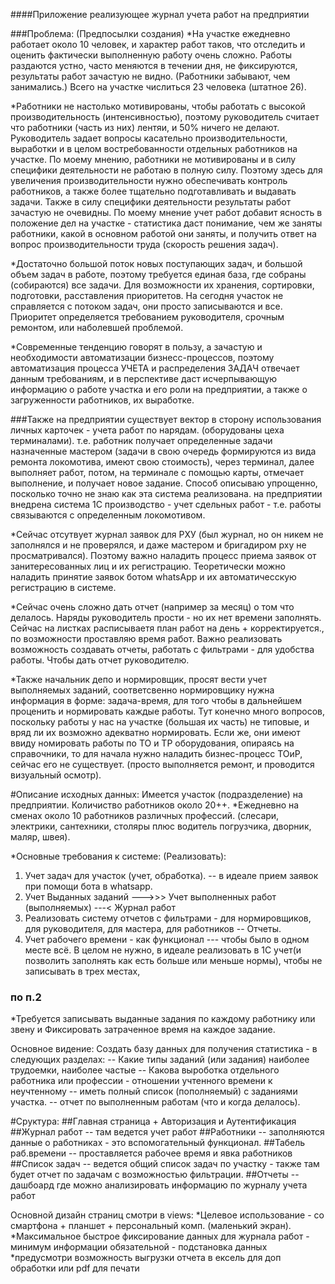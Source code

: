 
####Приложение реализующее журнал учета работ на предприятии


###Проблема: (Предпосылки создания)
*На участке ежедневно работает около 10 человек, и характер работ таков, что отследить и оценить 
фактически выполненную работу очень сложно. Работы раздаются устно, часто меняются в течении дня, не фиксируются, 
результаты работ зачастую не видно. (Работники забывают, чем занимались.) Всего на участке числиться 23 человека (штатное 26).

*Работники не настолько мотивированы, чтобы работать с высокой производительность (интенсивностью), поэтому руководитель считает что
работники (часть из них) лентяи, и 50% ничего не делают. Руководитель задает вопросы касательно производительности, выработки и 
в целом востребованности отдельных работников на участке. По моему мнению, работники не мотивированы и в силу специфики деятельности
не работаю в полную силу. Поэтому здесь для увеличения производительности нужно обеспечивать контроль работников, а также более тщательно
подготавливать и выдавать задачи. Также в силу специфики деятельности результаты работ зачастую не очевидны. 
По моему мнение учет работ добавит ясность в положение дел на участке - статистика даст понимание, чем же заняты работники, 
какой в основном работой они заняты, и получить ответ на вопрос производительности труда (скорость решения задач).

*Достаточно большой поток новых поступающих задач, и большой объем задач в работе, поэтому требуется единая база, 
где собраны (собираются) все задачи. Для возможности их хранения, сортировки, подготовки, расставления приоритетов. На сегодня участок не справляется с 
потоком задач, они просто записываются и все. Приоритет определяется требованием руководителя, срочным ремонтом, или наболевшей проблемой.

*Современные тенденцию говорят в пользу, а зачастую  и необходимости автоматизации бизнесс-процессов, поэтому автоматизация 
 процесса УЧЕТА и распределения ЗАДАЧ отвечает данным требованиям, и в перспективе даст исчерпывающую информацию о работе 
участка и его роли на предприятии, а также о загруженности работников, их выработке.

###Также на предприятии существует вектор в сторону использования личных карточек - учета работ по нарядам. (оборудованы цеха терминалами).
т.е. работник получает определенные задачи назначенные мастером (задачи в свою очередь формируются из вида ремонта локомотива, имеют свою стоимость), 
через терминал, далее выполняет работ, потом, на терминале с помощью карты, 
отмечает выполнение, и получает новое задание. Способ описываю упрощенно, посколько точно не знаю как эта система реализована.
на предприятии внедрена система 1С производство - учет сдельных работ - т.е. работы связываются с определенным локомотивом.


*Сейчас отсутвует журнал заявок для РХУ (был журнал, но он никем не заполнялся и не проверялся, и даже мастером и бригадиром рху не просматривался).
Поэтому важно наладить процесс приема заявок от занитересованных лиц и их регистрацию. Теоретически можно наладить принятие заявок 
ботом whatsApp и их автоматичесскую регистрацию в системе.

*Сейчас очень сложно дать отчет (например за месяц) о том что делалось. Наряды руководитель прости - но их нет времени заполнять.
Сейчас на листках расписываетя план работ на день + корректируется., по возможности проставляю время работ.
Важно реализовать возможность создавать отчеты, работать с фильтрами - для удобства работы. Чтобы дать отчет руководителю.

*Также начальник депо и нормировщик, просят вести учет выполняемых заданий, соответсвенно нормировщику нужна информация в форме: задача-время, для того
чтобы в дальнейшем проценить и нормировать каждые работы. Тут конечно много вопросов, поскольку работы у нас на участке (большая их часть) не типовые, и вряд ли 
их возможно адекватно нормировать. Если же, они имеют ввиду номировать работы по ТО и ТР оборудования, опираясь на справочники, то для начала нужно наладить
бизнес-процесс ТОиР, сейчас его не существует. (просто выполняется ремонт, и проводится визуальный осмотр).





#Описание исходных данных: Имеется участок (подразделение) на предприятии. Количиство работников около 20++.
*Ежедневно на сменах около 10 работников различных профессий. (слесари, электрики, сантехники, столяры
плюс водитель погрузчика, дворник, маляр, швея).



*Основные требования к системе: (Реализовать):

1. Учет задач для участок (учет, обработка). -- в идеале прием заявок при помощи бота в whatsapp.
2. Учет Выданных заданий --->>> Учет выполненных работ (выполняемых) ---< Журнал работ
3. Реализовать систему отчетов с фильтрами - для нормировщиков, для руководителя, для мастера, для работников -- Отчеты.
4. Учет рабочего времени - как функционал --- чтобы было в одном месте всё. В целом не нужно, в идеале реализовать в 1С учет(и позволить заполнять как есть больше или меньше нормы),  чтобы не записывать в трех местах,


### по п.2
*Требуется записывать выданные задания по каждому работнику или звену и
 Фиксировать затраченное время на каждое задание.

Основное видение: 
    Создать базу данных для получения статистика - в следующих разделах:
        -- Какие типы заданий (или задания) наиболее трудоемки, наиболее частые
        -- Какова выроботка отдельного работника или профессии - отношении учтенного времени к неучтенному
        -- иметь полный список (пополняемый) с заданиями участка.
        -- отчет по выполненным работам (что и когда делалось).



#Сруктура:
    ##Главная страница + Авторизация и Аутентификация
    ##Журнал работ -- там ведется учет работ
    ##Работники -- заполняются данные о работниках - это вспомогательный функционал.
    ##Табель раб.времени -- проставляется рабочее время и явка работников
    ##Список задач -- ведется общий список задач по участку - также там будет отчет по задачам с возможностью фильтрации.
    ##Отчеты -- дашбоард где можно анализировать информацию по журналу учета работ



Основной дизайн страниц смотри в views:
    *Целевое использование - со смартфона + планшет + персональный комп. (маленький экран).
    *Максимальное быстрое фиксирование данных для журнала работ - минимум информации обязательной - подстановка данных 
    *предусмотри возможность выгрузки отчета в ексель для доп обработки или pdf для печати
    





